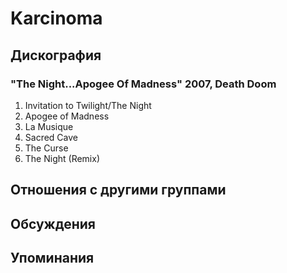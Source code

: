 # Karcinoma



## Дискография

### "The Night...Apogee Of Madness" 2007, Death Doom

01. Invitation to Twilight/The Night
02. Apogee of Madness 
03. La Musique 
04. Sacred Cave 
05. The Curse 
06. The Night (Remix)


## Отношения с другими группами


## Обсуждения


## Упоминания

